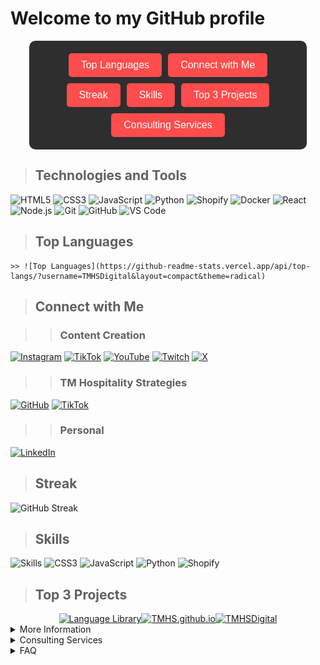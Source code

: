 # Welcome to my GitHub profile

<div style="background-color: #2e2e2e; padding: 20px; border-radius: 10px; width: 80%; margin: auto;">
<div style="display: flex; flex-wrap: wrap; justify-content: center; gap: 10px;">
    <a href="#top-languages" style="text-decoration: none;">
        <button style="background-color: #ff4c4c; border: none; color: white; padding: 10px 20px; font-size: 16px; border-radius: 5px; cursor: pointer;">Top Languages</button>
    </a>
    <a href="#connect-with-me" style="text-decoration: none;">
        <button style="background-color: #ff4c4c; border: none; color: white; padding: 10px 20px; font-size: 16px; border-radius: 5px; cursor: pointer;">Connect with Me</button>
    </a>
    <a href="#streak" style="text-decoration: none;">
        <button style="background-color: #ff4c4c; border: none; color: white; padding: 10px 20px; font-size: 16px; border-radius: 5px; cursor: pointer;">Streak</button>
    </a>
    <a href="#skills" style="text-decoration: none;">
        <button style="background-color: #ff4c4c; border: none; color: white; padding: 10px 20px; font-size: 16px; border-radius: 5px; cursor: pointer;">Skills</button>
    </a>
    <a href="#top-3-projects" style="text-decoration: none;">
        <button style="background-color: #ff4c4c; border: none; color: white; padding: 10px 20px; font-size: 16px; border-radius: 5px; cursor: pointer;">Top 3 Projects</button>
    </a>
    <a href="#consulting-services" style="text-decoration: none;">
        <button style="background-color: #ff4c4c; border: none; color: white; padding: 10px 20px; font-size: 16px; border-radius: 5px; cursor: pointer;">Consulting Services</button>
    </a>
</div>
</div>

> ## Technologies and Tools

![HTML5](https://img.shields.io/badge/-HTML5-E34F26?style=flat&logo=html5&logoColor=white)
![CSS3](https://img.shields.io/badge/-CSS3-1572B6?style=flat&logo=css3&logoColor=white)
![JavaScript](https://img.shields.io/badge/-JavaScript-F7DF1E?style=flat&logo=javascript&logoColor=black)
![Python](https://img.shields.io/badge/-Python-3776AB?style=flat&logo=python&logoColor=white)
![Shopify](https://img.shields.io/badge/-Shopify-7AB55C?style=flat&logo=shopify&logoColor=white)
![Docker](https://img.shields.io/badge/-Docker-2496ED?style=flat&logo=docker&logoColor=white)
![React](https://img.shields.io/badge/-React-20232A?style=flat&logo=react&logoColor=61DAFB)
![Node.js](https://img.shields.io/badge/-Node.js-339933?style=flat&logo=nodedotjs&logoColor=white)
![Git](https://img.shields.io/badge/-Git-F05032?style=flat&logo=git&logoColor=white)
![GitHub](https://img.shields.io/badge/-GitHub-181717?style=flat&logo=github&logoColor=white)
![VS Code](https://img.shields.io/badge/-VS%20Code-0078D4?style=flat&logo=visual-studio-code&logoColor=white)

> ## Top Languages

    >> ![Top Languages](https://github-readme-stats.vercel.app/api/top-langs/?username=TMHSDigital&layout=compact&theme=radical) 

> ## Connect with Me


>> ### Content Creation ###

[![Instagram](https://img.shields.io/badge/Instagram-E4405F?style=for-the-badge&logo=instagram&logoColor=white)](https://instagram.com/fOuttaMyPaint)
[![TikTok](https://img.shields.io/badge/TikTok-000000?style=for-the-badge&logo=tiktok&logoColor=white)](https://tiktok.com/@fOuttaMyPaint)
[![YouTube](https://img.shields.io/badge/YouTube-FF0000?style=for-the-badge&logo=youtube&logoColor=white)](https://www.youtube.com/channel/UCeA22MjbnroVywVLC6z8oug)
[![Twitch](https://img.shields.io/badge/Twitch-9146FF?style=for-the-badge&logo=twitch&logoColor=white)](https://twitch.tv/fOuttaMyPaint)
[![X](https://img.shields.io/badge/X-333333?style=for-the-badge&logo=x&logoColor=white)](https://x.com/yourusername)

>> ### TM Hospitality Strategies ###

[![GitHub](https://img.shields.io/badge/GitHub-100000?style=for-the-badge&logo=github&logoColor=white)](https://github.com/TMHSDigital)
[![TikTok](https://img.shields.io/badge/TikTok-000000?style=for-the-badge&logo=tiktok&logoColor=white)](https://tiktok.com/@TMHS.Digital)

>> ### Personal ###

[![LinkedIn](https://img.shields.io/badge/LinkedIn-0077B5?style=for-the-badge&logo=linkedin&logoColor=white)](https://linkedin.com/in/thomasmathes1)

> ## Streak

![GitHub Streak](https://github-readme-streak-stats.herokuapp.com/?user=TMHSDigital&theme=radical)

> ## Skills

![Skills](https://img.shields.io/badge/-HTML5-E34F26?style=flat&logo=html5&logoColor=white)
![CSS3](https://img.shields.io/badge/-CSS3-1572B6?style=flat&logo=css3&logoColor=white)
![JavaScript](https://img.shields.io/badge/-JavaScript-F7DF1E?style=flat&logo=javascript&logoColor=black)
![Python](https://img.shields.io/badge/-Python-3776AB?style=flat&logo=python&logoColor=white)
![Shopify](https://img.shields.io/badge/-Shopify-7AB55C?style=flat&logo=shopify&logoColor=white)

> ## Top 3 Projects

<div style="display: flex; justify-content: center; flex-wrap: wrap;">
  <a href="https://github.com/TMHSDigital/Language-Library"><img src="https://img.shields.io/badge/-Language%20Library-blue?style=flat&logo=github&logoColor=white" alt="Language Library"></a>
  <a href="https://github.com/TMHSDigital/TMHS.github.io"><img src="https://img.shields.io/badge/-TMHS.github.io-blue?style=flat&logo=github&logoColor=white" alt="TMHS.github.io"></a>
  <a href="https://github.com/TMHSDigital/TMHSDigital"><img src="https://img.shields.io/badge/-TMHSDigital-blue?style=flat&logo=github&logoColor=white" alt="TMHSDigital"></a>
</div>

<details>
  <summary>More Information</summary>
  <p>Coming Soon!</p>
</details>

<details>
  <summary>Consulting Services</summary>
  <p>At TM Hospitality Strategies, we offer a range of consulting services to help businesses in the hospitality industry thrive. Our expertise spans from operational optimization to digital transformation, ensuring that your business not only survives but excels in a competitive market.</p>

  ### Our Services ###

  #### Operational Optimization ####
  - **Menu Engineering: Improve your menu design and offerings to maximize profitability.
  - **Staff Training: Enhance team efficiency with customized training programs.
  - **Cost Control: Implement effective cost management strategies to boost your bottom line.

  #### Digital Transformation ####
  - E-commerce Solutions: Develop and optimize your online store for increased sales.
  - Website Development: Create a robust online presence with a professional website.
  - SEO & Marketing: Improve your online visibility and attract more customers with targeted marketing strategies.

  #### Technology Integration ####
  - POS Systems: Integrate modern POS systems to streamline operations.
  - Data Analytics: Utilize data analytics to make informed business decisions.
  - API Integration: Seamlessly connect different systems for a unified operation.

  ### Why Choose Us? ###

  With years of experience managing technology for restaurants and bars in all types of environments, we are equipped with the tools to come in and quickly optimize your store. We offer:

  - Expertise: Decades of experience in the hospitality industry.
  - Customization: Tailored solutions to meet your specific needs.
  - Results-Driven: Focused on delivering measurable results.

 > ### Contact Us ###

  Ready to transform your business? Contact us today to schedule a consultation.

  - Email: [TMHospitalityStrategies@gmail.com](mailto:TMHospitalityStrategies@gmail.com)
  - LinkedIn: [Thomas Mathes](https://www.linkedin.com/in/thomasmathes1/)

  For more information, visit our [website](https://tmhs-shop.myshopify.com).

  [![LinkedIn Badge - Dark](https://github.com/TMHSDigital/TMHSDigital/blob/main/assets/pngs/LinkedinpersonalpublicprofilebadgeDARK.png)](https://www.linkedin.com/in/thomasmathes1)
</details>

<details>
  <summary>FAQ</summary>
  <p>Coming Soon!</p>
</details>

</div>

